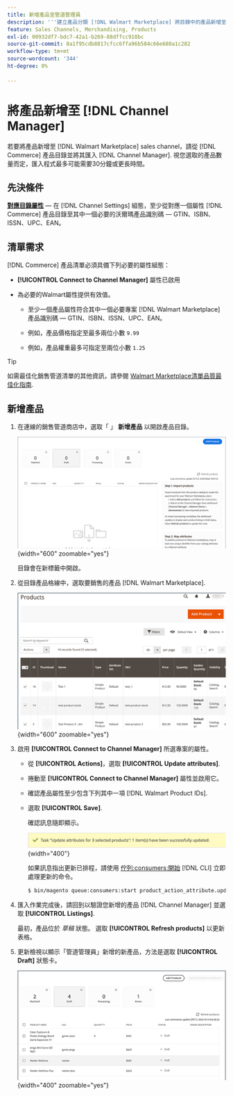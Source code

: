 ```yaml
---
title: 新增產品至管道管理員
description: '''建立產品分類 [!DNL Walmart Marketplace] 將目錄中的產品新增至Channel Manager中設定的銷售管道進行銷售。'
feature: Sales Channels, Merchandising, Products
exl-id: 00932df7-bdc7-42a1-b269-88dffcc918bc
source-git-commit: 8a1f95cdb8817cfcc6ffa96b584c66e680a1c282
workflow-type: tm+mt
source-wordcount: '344'
ht-degree: 0%

---
```



# 將產品新增至 [!DNL Channel Manager]

若要將產品新增至 [!DNL Walmart Marketplace] sales channel，請從 [!DNL Commerce] 產品目錄並將其匯入 [!DNL Channel Manager].
視您選取的產品數量而定，匯入程式最多可能需要30分鐘或更長時間。

## 先決條件

**[對應目錄屬性](map-catalog-attributes.md)** — 在 [!DNL Channel Settings] 組態，至少從對應一個屬性 [!DNL Commerce] 產品目錄至其中一個必要的沃爾瑪產品識別碼 — GTIN、ISBN、ISSN、UPC、EAN。

## 清單需求

[!DNL Commerce] 產品清單必須具備下列必要的屬性組態：

- **[!UICONTROL Connect to Channel Manager]** 屬性已啟用

- 為必要的Walmart屬性提供有效值。

   - 至少一個產品屬性符合其中一個必要專案 [!DNL Walmart Marketplace] 產品識別碼 — GTIN、ISBN、ISSN、UPC、EAN。

   - 例如，產品價格指定至最多兩位小數 `9.99`

   - 例如，產品權重最多可指定至兩位小數 `1.25`

>[!TIP]
>
>如需最佳化銷售管道清單的其他資訊，請參閱 [Walmart Marketplace清單品質最佳化指南](https://marketplace.walmart.com/wp-content/uploads/2020/09/WMP_listing_quality_optimization_guide.pdf).

## 新增產品

1. 在連線的銷售管道商店中，選取「 」 **新增產品** 以開啟產品目錄。

   ![新增產品至銷售管道商店](assets/add-initial-products-to-connected-channel.png){width="600" zoomable="yes"}

   目錄會在新標籤中開啟。

1. 從目錄產品格線中，選取要銷售的產品 [!DNL Walmart Marketplace].

   ![將產品傳送至銷售管道商店](assets/select-products-from-catalog.png){width="600" zoomable="yes"}

1. 啟用 **[!UICONTROL Connect to Channel Manager]** 所選專案的屬性。

   - 從 **[!UICONTROL Actions]**，選取 **[!UICONTROL Update attributes]**.

   - 捲動至 **[!UICONTROL Connect to Channel Manager]** 屬性並啟用它。

   - 確認產品屬性至少包含下列其中一項 [!DNL Walmart Product IDs].

   - 選取 **[!UICONTROL Save]**.

     確認訊息隨即顯示。

     ![從目錄匯入產品至銷售管道確認訊息](assets/product-import-from-catalog-confirmation.png){width="400"}

     如果訊息指出更新已排程，請使用 [佇列:consumers:開始](https://experienceleague.adobe.com/docs/commerce-operations/configuration-guide/cli/start-message-queues.html) [!DNL CLI] 立即處理更新的命令。

     ```bash
     $ bin/magento queue:consumers:start product_action_attribute.update
     ```

1. 匯入作業完成後，請回到以驗證您新增的產品 [!DNL Channel Manager] 並選取 **[!UICONTROL Listings]**.

   最初，產品位於 *草稿* 狀態。 選取 **[!UICONTROL Refresh products]** 以更新表格。

1. 更新檢視以顯示「管道管理員」新增的新產品，方法是選取 **[!UICONTROL Draft]** 狀態卡。

   ![產品已匯入連線的銷售管道](assets/products-in-marketplace-sales-channel.png){width="400" zoomable="yes"}


